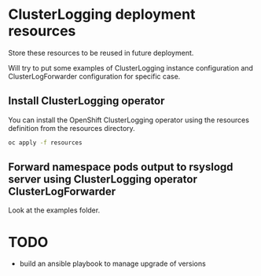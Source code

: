 # ClusterLogging deployment resources

Store these resources to be reused in future deployment.

Will try to put some examples of ClusterLogging instance configuration and ClusterLogForwarder configuration for specific case.

## Install ClusterLogging operator

You can install the OpenShift ClusterLogging operator using the resources definition from the resources directory.

```bash
oc apply -f resources
```


## Forward namespace pods output to rsyslogd server using ClusterLogging operator ClusterLogForwarder

Look at the examples folder.


# TODO

- build an ansible playbook to manage upgrade of versions
